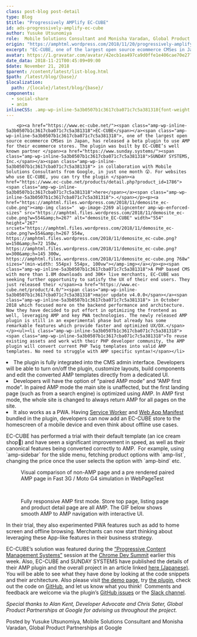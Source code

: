 ```yaml
---
class: post-blog post-detail
type: Blog
$title: "Progressively AMPlify EC-CUBE"
id: ads-progressively-amplify-ec-cube
author: Yusuke Utsunomiya
role:  Mobile Solutions Consultant and Monisha Varadan, Global Product Partnerships at Google
origin: "https://amphtml.wordpress.com/2018/11/20/progressively-amplify-ec-cube/amp/"
excerpt: "EC-CUBE, one of the largest open source ecommerce CMSes in Japan, has released a beta plugin to use AMP for their ecommerce stores. The plugin was built by EC-CUBE’s well known partner SUNDAY SYSTEMS, Inc. in collaboration with Mobile Solutions Consultants from Google, in just one month 😲. For websites who use EC-CUBE, you can [&#8230;]"
avatar: https://1.gravatar.com/avatar/42ecb1ea497ca9d0ffe1e406cae70e27?s=96&d=identicon&r=G
date_data: 2018-11-21T00:45:09+09:00
$date: November 21, 2018
$parent: /content/latest/list-blog.html
$path: /latest/blog/{base}/
$localization:
  path: /{locale}/latest/blog/{base}/
components:
  - social-share
  - anim
inlineCSS: .amp-wp-inline-5a3b0507b1c3617cba071c7c5a381318{font-weight:300;}.amp-wp-inline-7d25254b43cb57cd73b819181b4e57eb{max-width:750px;}.amp-wp-inline-2607eaaa81b1be877ddc47125d63efab{max-width:904px;}
---
```


<div class="amp-wp-article-content">

		<p><a href="https://www.ec-cube.net/"><span class="amp-wp-inline-5a3b0507b1c3617cba071c7c5a381318">EC-CUBE</span></a><span class="amp-wp-inline-5a3b0507b1c3617cba071c7c5a381318">, one of the largest open source ecommerce CMSes in Japan, has released a beta plugin to use AMP for their ecommerce stores. The plugin was built by EC-CUBE’s well known partner </span><a href="https://www.sunday.systems/"><span class="amp-wp-inline-5a3b0507b1c3617cba071c7c5a381318">SUNDAY SYSTEMS, Inc.</span></a><span class="amp-wp-inline-5a3b0507b1c3617cba071c7c5a381318"> in collaboration with Mobile Solutions Consultants from Google, in just one month 😲. For websites who use EC-CUBE, you can try the plugin </span><a href="https://www.ec-cube.net/products/detail.php?product_id=1786"><span class="amp-wp-inline-5a3b0507b1c3617cba071c7c5a381318">here</span></a><span class="amp-wp-inline-5a3b0507b1c3617cba071c7c5a381318">.</span></p><p><a href="https://amphtml.files.wordpress.com/2018/11/demosite_ec-cube.png"><amp-img class="  wp-image-2269 aligncenter amp-wp-enforced-sizes" src="https://amphtml.files.wordpress.com/2018/11/demosite_ec-cube.png?w=554&amp;h=267" alt="demosite_EC-CUBE" width="554" height="267" srcset="https://amphtml.files.wordpress.com/2018/11/demosite_ec-cube.png?w=554&amp;h=267 554w, https://amphtml.files.wordpress.com/2018/11/demosite_ec-cube.png?w=150&amp;h=72 150w, https://amphtml.files.wordpress.com/2018/11/demosite_ec-cube.png?w=300&amp;h=145 300w, https://amphtml.files.wordpress.com/2018/11/demosite_ec-cube.png 768w" sizes="(min-width: 554px) 554px, 100vw"></amp-img></a></p><p><span class="amp-wp-inline-5a3b0507b1c3617cba071c7c5a381318">A PHP based CMS with more than 1.8M downloads and 30K+ live merchants, EC-CUBE was seeking further opportunity to satisfy the UX of their end users. They just released their </span><a href="https://www.ec-cube.net/product/4.0/"><span class="amp-wp-inline-5a3b0507b1c3617cba071c7c5a381318">major update v4.0.0</span></a><span class="amp-wp-inline-5a3b0507b1c3617cba071c7c5a381318"> in October 2018 which focused more on the backend performance and architecture. Now they have decided to put effort in optimizing the frontend as well, leveraging AMP and key PWA technologies. The newly released AMP plugin is still in an experimental phase but already has some remarkable features which provide faster and optimized UX/DX.</span></p><ul><li class="amp-wp-inline-5a3b0507b1c3617cba071c7c5a381318"><span class="amp-wp-inline-5a3b0507b1c3617cba071c7c5a381318">To reuse existing assets and work with their PHP developer community, the AMP plugin will convert current PHP Twig templates into valid AMP templates. No need to struggle with AMP specific syntax!</span></li>
<li class="amp-wp-inline-5a3b0507b1c3617cba071c7c5a381318"><span class="amp-wp-inline-5a3b0507b1c3617cba071c7c5a381318">The plugin is fully integrated into the CMS admin interface. Developers will be able to turn on/off the plugin, customize layouts, build components and edit the converted AMP templates directly from a dedicated UI. </span></li>
<li class="amp-wp-inline-5a3b0507b1c3617cba071c7c5a381318"><span class="amp-wp-inline-5a3b0507b1c3617cba071c7c5a381318">Developers will have the option of “paired AMP mode” and “AMP first mode”. In paired AMP mode the main site is unaffected, but the first landing page (such as from a search engine) is optimized using AMP. In AMP first mode, the whole site is changed to always return AMP for all pages on the site.</span></li>
<li class="amp-wp-inline-5a3b0507b1c3617cba071c7c5a381318"><span class="amp-wp-inline-5a3b0507b1c3617cba071c7c5a381318">It also works as a PWA. Having </span><a href="https://developer.mozilla.org/en-US/docs/Web/API/Service_Worker_API"><span class="amp-wp-inline-5a3b0507b1c3617cba071c7c5a381318">Service Worker</span></a><span class="amp-wp-inline-5a3b0507b1c3617cba071c7c5a381318"> and </span><a href="https://developer.mozilla.org/en-US/docs/Web/Manifest"><span class="amp-wp-inline-5a3b0507b1c3617cba071c7c5a381318">Web App Manifest</span></a><span class="amp-wp-inline-5a3b0507b1c3617cba071c7c5a381318"> bundled in the plugin, developers can now add an EC-CUBE store to the homescreen of a mobile device and even think about offline use cases.</span></li>
</ul><p><span class="amp-wp-inline-5a3b0507b1c3617cba071c7c5a381318">EC-CUBE has performed a trial with their default template (an ice cream shop🍦) and have seen a significant improvement in speed, as well as their canonical features being converted correctly to AMP.  For example, using `amp-sidebar` for the slide menu, fetching product options with `amp-list`, changing the price once the user selects the option with `amp-bind` etc.</span></p><figure data-shortcode="caption" id="attachment_2272" class="wp-caption alignnone amp-wp-inline-2607eaaa81b1be877ddc47125d63efab"><amp-anim class="aligncenter size-full wp-image-2272 amp-wp-enforced-sizes" src="https://amphtml.files.wordpress.com/2018/11/speed_ec-cube.gif?w=660" alt="speed_EC-CUBE" width="660" height="496" sizes="(min-width: 660px) 660px, 100vw"></amp-anim><figcaption class="wp-caption-text">Visual comparison of non-AMP page and a pre rendered paired AMP page in Fast 3G / Moto G4 simulation in WebPageTest</figcaption></figure><p> </p><figure data-shortcode="caption" id="attachment_2271" class="wp-caption alignnone amp-wp-inline-7d25254b43cb57cd73b819181b4e57eb"><amp-anim class="aligncenter size-full wp-image-2271 amp-wp-enforced-sizes" src="https://amphtml.files.wordpress.com/2018/11/responsive_ec-cube.gif?w=660" alt="responsive_EC-CUBE" width="660" height="475" sizes="(min-width: 660px) 660px, 100vw"></amp-anim><figcaption class="wp-caption-text">Fully responsive AMP first mode. Store top page, listing page and product detail page are all AMP. The GIF below shows smooth AMP to AMP navigation with interactive UI.</figcaption></figure><p><span class="amp-wp-inline-5a3b0507b1c3617cba071c7c5a381318">In their trial, they also experimented PWA features such as add to home screen and offline browsing. Merchants can now start thinking about leveraging these App-like features in their business strategy.</span></p><p><a href="https://amphtml.files.wordpress.com/2018/11/homescreen_ec-cube.gif"><amp-anim class="aligncenter  wp-image-2270 amp-wp-enforced-sizes" src="https://amphtml.files.wordpress.com/2018/11/homescreen_ec-cube.gif?w=663&amp;h=373" alt="homescreen_EC-CUBE" width="663" height="373" sizes="(min-width: 660px) 660px, 100vw"></amp-anim></a></p><p><span class="amp-wp-inline-5a3b0507b1c3617cba071c7c5a381318">EC-CUBE’s solution was featured during the </span><a href="https://developer.chrome.com/devsummit/schedule/progressive-cms"><span class="amp-wp-inline-5a3b0507b1c3617cba071c7c5a381318">“Progressive Content Management Systems”</span></a><span class="amp-wp-inline-5a3b0507b1c3617cba071c7c5a381318"> session at the </span><a href="https://developer.chrome.com/devsummit/"><span class="amp-wp-inline-5a3b0507b1c3617cba071c7c5a381318">Chrome Dev Summit</span></a><span class="amp-wp-inline-5a3b0507b1c3617cba071c7c5a381318"> earlier this week. Also, EC-CUBE and SUNDAY SYSTEMS have published the details of their AMP plugin and the overall project in an article linked </span><a href="http://gihyo.jp/design/serial/01/eccube_amp"><span class="amp-wp-inline-5a3b0507b1c3617cba071c7c5a381318">here (Japanese)</span></a><span class="amp-wp-inline-5a3b0507b1c3617cba071c7c5a381318">. You will be able to see what they have done by looking at the code snippets and their architecture. Also please visit </span><a href="https://canonical-amp-demo.ec-cube.net/"><span class="amp-wp-inline-5a3b0507b1c3617cba071c7c5a381318">the demo page</span></a><span class="amp-wp-inline-5a3b0507b1c3617cba071c7c5a381318">, try </span><a href="https://www.ec-cube.net/products/detail.php?product_id=1786"><span class="amp-wp-inline-5a3b0507b1c3617cba071c7c5a381318">the plugin</span></a><span class="amp-wp-inline-5a3b0507b1c3617cba071c7c5a381318">, check out the code on </span><a href="https://github.com/EC-CUBE/amp-plugin"><span class="amp-wp-inline-5a3b0507b1c3617cba071c7c5a381318">GitHub</span></a><span class="amp-wp-inline-5a3b0507b1c3617cba071c7c5a381318">, and let us know what you think!  Comments and feedback are welcome via the plugin’s </span><a href="https://github.com/EC-CUBE/amp-plugin/issues"><span class="amp-wp-inline-5a3b0507b1c3617cba071c7c5a381318">GitHub issues</span></a><span class="amp-wp-inline-5a3b0507b1c3617cba071c7c5a381318"> or the </span><a href="https://www.ec-cube.net/rd.php?aid=join-slack"><span class="amp-wp-inline-5a3b0507b1c3617cba071c7c5a381318">Slack channel</span></a><span class="amp-wp-inline-5a3b0507b1c3617cba071c7c5a381318">. </span></p><p><i><span class="amp-wp-inline-5a3b0507b1c3617cba071c7c5a381318">Special thanks to Alan Kent, Developer Advocate and Chris Sater, Global Product Partnerships at Google for advising us throughout the project.</span></i></p><p><span class="amp-wp-inline-5a3b0507b1c3617cba071c7c5a381318">Posted by Yusuke Utsunomiya, Mobile Solutions Consultant and Monisha Varadan, Global Product Partnerships at Google</span></p>	</div>

	

</div>


